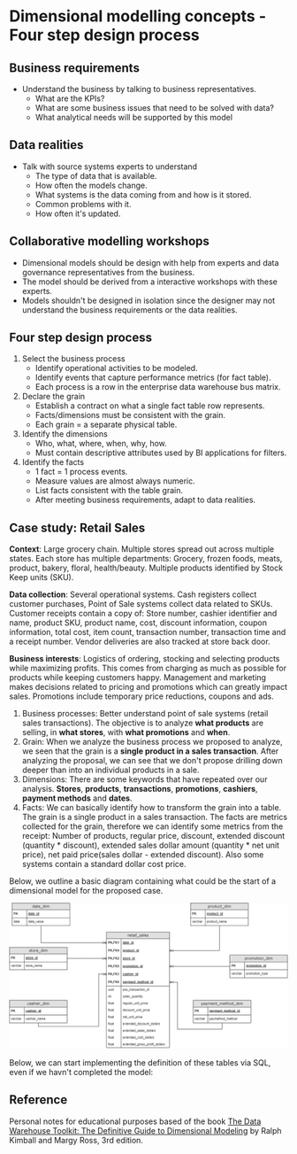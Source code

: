 # Dimensional modelling concepts - Four step design process

## Business requirements 

- Understand the business by talking to business representatives. 
    - What are the KPIs?
    - What are some business issues that need to be solved with data?
    - What analytical needs will be supported by this model

## Data realities

- Talk with source systems experts to understand 
    - The type of data that is available.
    - How often the models change.
    - What systems is the data coming from and how is it stored.
    - Common problems with it.
    - How often it's updated.

## Collaborative modelling workshops

- Dimensional models should be design with help from experts and data governance representatives from the business.
- The model should be derived from a interactive workshops with these experts.
- Models shouldn't be designed in isolation since the designer may not understand the business requirements or the data realities.

## Four step design process

1. Select the business process
    - Identify operational activities to be modeled.
    - Identify events that capture performance metrics (for fact table).
    - Each process is a row in the enterprise data warehouse bus matrix.
2. Declare the grain
    - Establish a contract on what a single fact table row represents.
    - Facts/dimensions must be consistent with the grain.
    - Each grain = a separate physical table.
3. Identify the dimensions
    - Who, what, where, when, why, how.
    - Must contain descriptive attributes used by BI applications for filters.
4. Identify the facts
    - 1 fact = 1 process events. 
    - Measure values are almost always numeric.
    - List facts consistent with the table grain.
    - After meeting business requirements, adapt to data realities.

## Case study: Retail Sales

**Context**: Large grocery chain. Multiple stores spread out across multiple states. Each store has multiple departments: Grocery, frozen foods, meats, product, bakery, floral, health/beauty. Multiple products identified by Stock Keep units (SKU).

**Data collection**: Several operational systems. Cash registers collect customer purchases, Point of Sale systems collect data related to SKUs. Customer receipts contain a copy of: Store number, cashier identifier and name, product SKU, product name, cost, discount information, coupon information, total cost, item count, transaction number, transaction time and a receipt number. Vendor deliveries are also tracked at store back door.

**Business interests**: Logistics of ordering, stocking and selecting products while maximizing profits. This comes from charging as much as possible for products while keeping customers happy. Management and marketing makes decisions related to pricing and promotions which can greatly impact sales. Promotions include temporary price reductions, coupons and ads.

1. Business processes: Better understand point of sale systems (retail sales transactions). The objective is to analyze **what products** are selling, in **what stores**, with **what promotions** and **when**.
2. Grain: When we analyze the business process we proposed to analyze, we seen that the grain is a **single product in a sales transaction**. After analyzing the proposal, we can see that we don't propose drilling down deeper than into an individual products in a sale.
3. Dimensions: There are some keywords that have repeated over our analysis. **Stores**, **products**, **transactions**, **promotions**, **cashiers**, **payment methods** and **dates**.
4. Facts: We can basically identify how to transform the grain into a table. The grain is a single product in a sales transaction. The facts are metrics collected for the grain, therefore we can identify some metrics from the receipt: Number of products, regular price, discount, extended discount (quantity * discount), extended sales dollar amount (quantity * net unit price), net paid price(sales dollar - extended discount). Also some systems contain a standard dollar cost price.

Below, we outline a basic diagram containing what could be the start of a dimensional model for the proposed case.

![Retail Sales Partial Dimensional Model](https://github.com/gustavom2998/engineering_notes/blob/main/books/data_warehouse_toolkit/images/2_1.png?raw=true)

Below, we can start implementing the definition of these tables via SQL, even if we havn't completed the model:

## Reference

Personal notes for educational purposes based of the book [The Data Warehouse Toolkit: The Definitive Guide to Dimensional Modeling](https://www.amazon.com/Data-Warehouse-Toolkit-Definitive-Dimensional/dp/1118530802) by Ralph Kimball and Margy Ross, 3rd edition.
